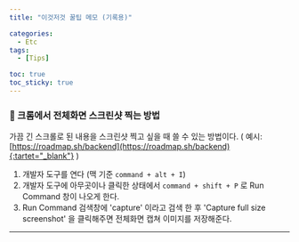 ```yaml
---
title: "이것저것 꿀팁 메모 (기록용)"

categories:
  - Etc
tags:
  - [Tips]

toc: true
toc_sticky: true
---
```



### 📌 크롬에서 전체화면 스크린샷 찍는 방법

가끔 긴 스크롤로 된 내용을 스크린샷 찍고 싶을 때 쓸 수 있는 방법이다.
( 예시: [https://roadmap.sh/backend](https://roadmap.sh/backend){:tartet="_blank"} )

1. 개발자 도구를 연다 (맥 기준 ```command + alt + I```)
2. 개발자 도구에 아무곳이나 클릭한 상태에서 ```command + shift + P``` 로 Run Command 창이 나오게 한다.
3. Run Command 검색창에 'capture' 이라고 검색 한 후 'Capture full size screenshot' 을 클릭해주면 전체화면 캡쳐 이미지를 저장해준다.

---
